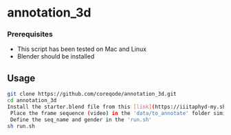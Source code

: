 # annotation_3d

### Prerequisites
- This script has been tested on Mac and Linux
- Blender should be installed 

## Usage

```bash
git clone https://github.com/coreqode/annotation_3d.git
cd annotation_3d
Install the starter.blend file from this [link](https://iiitaphyd-my.sharepoint.com/:u:/g/personal/chandradeep_pokhariya_research_iiit_ac_in/EcPIPlqYX49AnTsULcDiioQBxiVLOAC05yaCrWdgFBOTyw?e=StDTff)
 Place the frame sequence (video) in the 'data/to_annotate' folder similar to abhi.
 Define the seq_name and gender in the 'run.sh'
sh run.sh
```
